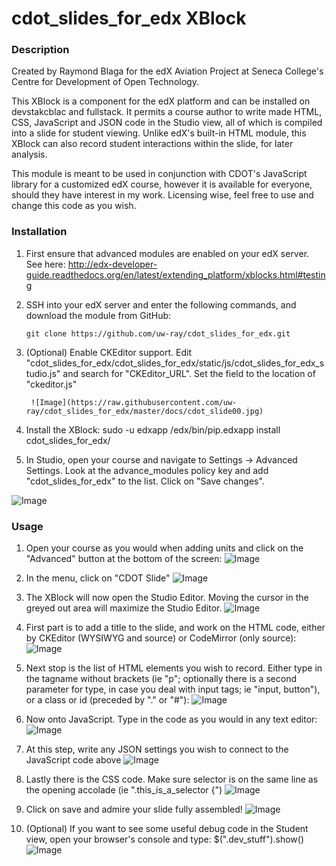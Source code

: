 # cdot_slides_for_edx XBlock

### Description

Created by Raymond Blaga for the edX Aviation Project at Seneca College's Centre for Development of Open Technology.

This XBlock is a component for the edX platform and can be installed on devstakcblac and fullstack. It permits a course author to write made HTML, CSS, JavaScript and JSON code in the Studio view, all of which is compiled into a slide for student viewing. Unlike edX's built-in HTML module, this XBlock can also record student interactions within the slide, for later analysis.

This module is meant to be used in conjunction with CDOT's JavaScript library for a customized edX course, however it is available for everyone, should they have interest in my work. Licensing wise, feel free to use and change this code as you wish.

### Installation

1. First ensure that advanced modules are enabled on your edX server. See here: http://edx-developer-guide.readthedocs.org/en/latest/extending_platform/xblocks.html#testing

2. SSH into your edX server and enter the following commands, and download the module from GitHub:

    `git clone https://github.com/uw-ray/cdot_slides_for_edx.git`

3. (Optional) Enable CKEditor support. Edit "cdot_slides_for_edx/cdot_slides_for_edx/static/js/cdot_slides_for_edx_studio.js" and search for "CKEditor_URL". Set the field to the location of "ckeditor.js"

        ![Image](https://raw.githubusercontent.com/uw-ray/cdot_slides_for_edx/master/docs/cdot_slide00.jpg)
  
4. Install the XBlock:
  sudo -u edxapp /edx/bin/pip.edxapp install cdot_slides_for_edx/
  
5. In Studio, open your course and navigate to Settings -> Advanced Settings. Look at the advance_modules policy key and add "cdot_slides_for_edx" to the list. Click on "Save changes". 

![Image](https://raw.githubusercontent.com/uw-ray/cdot_slides_for_edx/master/docs/cdot_slide01.jpg)


### Usage

1. Open your course as you would when adding units and click on the "Advanced" button at the bottom of the screen:
![Image](https://raw.githubusercontent.com/uw-ray/cdot_slides_for_edx/master/docs/cdot_slide02.jpg)

2. In the menu, click on "CDOT Slide"
![Image](https://raw.githubusercontent.com/uw-ray/cdot_slides_for_edx/master/docs/cdot_slide03.jpg)

3. The XBlock will now open the Studio Editor. Moving the cursor in the greyed out area will maximize the Studio Editor.
![Image](https://raw.githubusercontent.com/uw-ray/cdot_slides_for_edx/master/docs/cdot_slide04.jpg)

4. First part is to add a title to the slide, and work on the HTML code, either by CKEditor (WYSIWYG and source) or CodeMirror (only source):
![Image](https://raw.githubusercontent.com/uw-ray/cdot_slides_for_edx/master/docs/cdot_slide05.jpg)

5. Next stop is the list of HTML elements you wish to record. Either type in the tagname without brackets (ie "p"; optionally there is a second parameter for type, in case you deal with input tags; ie "input, button"), or a class or id (preceded by "." or "#"):
![Image](https://raw.githubusercontent.com/uw-ray/cdot_slides_for_edx/master/docs/cdot_slide06.jpg)

6. Now onto JavaScript. Type in the code as you would in any text editor:
![Image](https://raw.githubusercontent.com/uw-ray/cdot_slides_for_edx/master/docs/cdot_slide07.jpg)

7. At this step, write any JSON settings you wish to connect to the JavaScript code above
![Image](https://raw.githubusercontent.com/uw-ray/cdot_slides_for_edx/master/docs/cdot_slide08.jpg)

8. Lastly there is the CSS code. Make sure selector is on the same line as the opening accolade (ie ".this_is_a_selector {")
![Image](https://raw.githubusercontent.com/uw-ray/cdot_slides_for_edx/master/docs/cdot_slide09.jpg)

9. Click on save and admire your slide fully assembled!
![Image](https://raw.githubusercontent.com/uw-ray/cdot_slides_for_edx/master/docs/cdot_slide10.jpg)

10. (Optional) If you want to see some useful debug code in the Student view, open your browser's console and type: 
$(".dev_stuff").show()
![Image](https://raw.githubusercontent.com/uw-ray/cdot_slides_for_edx/master/docs/cdot_slide11.jpg)
